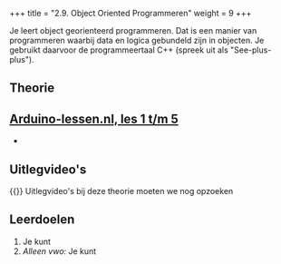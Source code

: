 +++
title = "2.9. Object Oriented Programmeren"
weight = 9
+++

Je leert object georienteerd programmeren. Dat is een manier van programmeren waarbij data en logica gebundeld zijn in objecten. Je gebruikt daarvoor de programmeertaal C++ (spreek uit als "See-plus-plus").
<!--more-->

## Theorie
[Arduino-lessen.nl, les 1 t/m 5](https://arduino-lessen.nl)
- 
-

## Uitlegvideo's
{{<youtube id="">}}
Uitlegvideo's bij deze theorie moeten we nog opzoeken

## Leerdoelen
1.	Je kunt 
16.	<em>Alleen vwo:</em> Je kunt 
